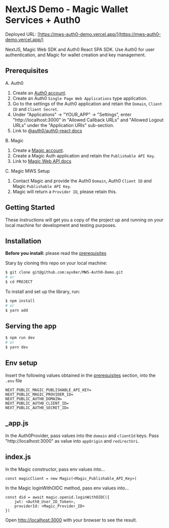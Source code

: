 # NextJS Demo - Magic Wallet Services + Auth0

Deployed URL: [https://mws-auth0-demo.vercel.app/](https://mws-auth0-demo.vercel.app/)

NextJS, Magic Web SDK and Auth0 React SPA SDK.
Use Auth0 for user authentication, and Magic for wallet creation and key management.

## Prerequisites

A. Auth0

1. Create an [Auth0 account](https://auth0.com/).
2. Create an Auth0 `Single Page Web Applications` type application.
3. Go to the settings of the Auth0 application and retain the `Domain`, `Client ID` and `Client Secret`.
4. Under "Applications" -> "YOUR_APP" -> "Settings", enter "http://localhost:3000" in "Allowed Callback URLs" and "Allowed Logout URLs" under the "Application URIs" sub-section.
5. Link to [@auth0/auth0-react docs](https://auth0.github.io/auth0-react/)

B. Magic

1. Create a [Magic account](https://magic.link/).
2. Create a Magic Auth application and retain the `Publishable API Key`.
3. Link to [Magic Web API docs](https://magic.link/docs/auth/api-reference/client-side-sdks/web)

C. Magic MWS Setup

1. Contact Magic and provide the Auth0 `Domain`, Auth0 `Client ID` and Magic `Publishable API Key`.
2. Magic will return a `Provider ID`, please retain this.

## Getting Started

These instructions will get you a copy of the project up and running on your local machine for development and testing purposes.

## Installation

**Before you install:** please read the [prerequisites](#prerequisites)

Stary by cloning this repo on your local machine:

```bash
$ git clone git@github.com:ayv8er/MWS-Auth0-Demo.git
# or
$ cd PROJECT
```

To install and set up the library, run:

```bash
$ npm install
# or
$ yarn add
```

## Serving the app

```bash
$ npm run dev
# or
$ yarn dev
```

## Env setup

Insert the following values obtained in the [prerequisites](#prerequisites) section, into the `.env` file

```
NEXT_PUBLIC_MAGIC_PUBLISHABLE_API_KEY=
NEXT_PUBLIC_MAGIC_PROVIDER_ID=
NEXT_PUBLIC_AUTH0_DOMAIN=
NEXT_PUBLIC_AUTH0_CLIENT_ID=
NEXT_PUBLIC_AUTH0_SECRET_ID=
```

## \_app.js

In the Auth0Provider, pass values into the `domain` and `clientId` keys. Pass "http://localhost:3000" as value into `appOrigin` and `redirectUri`.

## index.js

In the Magic constructor, pass env values into...

```
const magicClient = new Magic(<Magic_Publishable_API_Key>)
```

In the Magic loginWithOIDC method, pass env values into...

```
const did = await magic.openid.loginWithOIDC({
    jwt: <Auth0_User_ID_Token>,
    providerId: <Magic_Provider_ID>
})
```

Open [http://localhost:3000](http://localhost:3000) with your browser to see the result.
